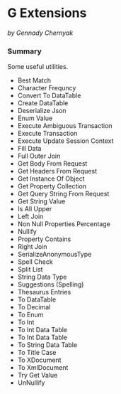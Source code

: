 ﻿# G Extensions

*by Gennady Chernyak*

### Summary

Some useful utilities.

- Best Match
- Character Frequncy
- Convert To DataTable
- Create DataTable
- Deserialize Json
- Enum Value
- Execute Ambiguous Transaction
- Execute Transaction
- Execute Update Session Context
- Fill Data
- Full Outer Join
- Get Body From Request
- Get Headers From Request
- Get Instance Of Object
- Get Property Collection
- Get Query String From Request
- Get String Value
- Is All Upper
- Left Join
- Non Null Properties Percentage
- Nullify
- Property Contains
- Right Join
- SerializeAnonymousType
- Spell Check
- Split List
- String Data Type
- Suggestions (Spelling)
- Thesaurus Entries
- To DataTable
- To Decimal
- To Enum
- To Int
- To Int Data Table
- To Int Data Table
- To String Data Table
- To Title Case
- To XDocument
- To XmlDocument
- Try Get Value
- UnNullify


